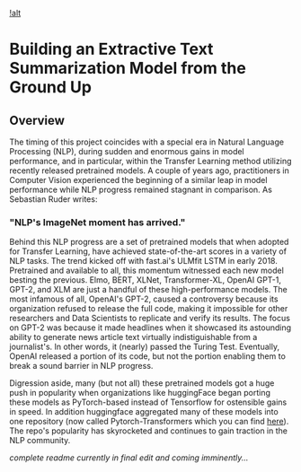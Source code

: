 [!alt](img/textsummarygraphicred.png)

# Building an Extractive Text Summarization Model from the Ground Up

## Overview
The timing of this project coincides with a special era in Natural Language Processing (NLP), during sudden and enormous gains in model performance, and in particular, within the Transfer Learning method utilizing recently released pretrained models. A couple of years ago, practitioners in Computer Vision experienced the beginning of a similar leap in model performance while NLP progress remained stagnant in comparison. As Sebastian Ruder writes:  
  
### "NLP's ImageNet moment has arrived."  
  
Behind this NLP progress are a set of pretrained models that when adopted for Transfer Learning, have achieved state-of-the-art scores in a variety of NLP tasks. The trend kicked off with fast.ai's ULMfit LSTM in early 2018. Pretrained and available to all, this momentum witnessed each new model besting the previous. Elmo, BERT, XLNet, Transformer-XL, OpenAI GPT-1, GPT-2, and XLM are just a handful of these high-performance models. The most infamous of all, OpenAI's GPT-2, caused a controversy because its organization refused to release the full code, making it impossible for other researchers and Data Scientists to replicate and verify its results. The focus on GPT-2 was because it made headlines when it showcased its astounding ability to generate news article text virtually indistiguishable from a journalist's. In other words, it (nearly) passed the Turing Test. Eventually, OpenAI released a portion of its code, but not the portion enabling them to break a sound barrier in NLP progress. 

Digression aside, many (but not all) these pretrained models got a huge push in popularity when organizations like huggingFace began porting these models as PyTorch-based instead of Tensorflow for ostensible gains in speed. In addition huggingface aggregated many of these models into one repository (now called Pytorch-Transformers which you can find [here](https://github.com/huggingface/pytorch-transformers)). The repo's popularity has skyrocketed and continues to gain traction in the NLP community.


*complete readme currently in final edit and coming imminently...*